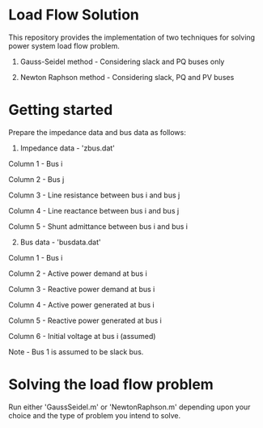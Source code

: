 # Load Flow Solution
This repository provides the implementation of two techniques for solving power system load flow problem.

1. Gauss-Seidel method - Considering slack and PQ buses only

2. Newton Raphson method - Considering slack, PQ and PV buses

# Getting started
Prepare the impedance data and bus data as follows:

1. Impedance data - 'zbus.dat'

Column 1 - Bus i

Column 2 - Bus j

Column 3 - Line resistance between bus i and bus j

Column 4 - Line reactance between bus i and bus j

Column 5 - Shunt admittance between bus i and bus i

2. Bus data - 'busdata.dat'

Column 1 - Bus i

Column 2 - Active power demand at bus i

Column 3 - Reactive power demand at bus i

Column 4 - Active power generated at bus i

Column 5 - Reactive power generated at bus i

Column 6 - Initial voltage at bus i (assumed)

Note - Bus 1 is assumed to be slack bus.

# Solving the load flow problem
Run either 'GaussSeidel.m' or 'NewtonRaphson.m' depending upon your choice and the type of problem you intend to solve.  